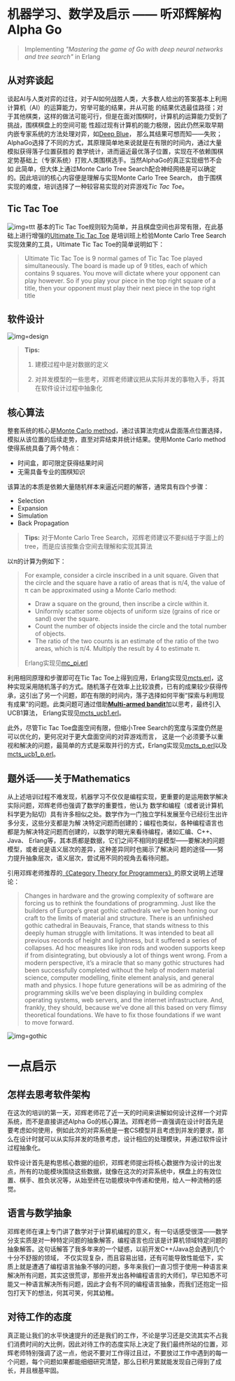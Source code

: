 # 机器学习、数学及启示 —— 听邓辉解构Alpha Go

>Implementing *"Mastering the game of Go with deep neural networks and tree search"* in Erlang

## 从对弈谈起

谈起AI与人类对弈的过往，对于AI如何战胜人类，大多数人给出的答案基本上利用计算机（AI）的运算能力，穷举可能的结果，并从可能
的结果优选最佳路径；对于其他棋类，这样的做法可能可行，但是在面对围棋时，计算机的运算能力受到了挑战，围棋棋盘上的空间可能
性超过现有计算机的能力极限，因此仍然采取早期内嵌专家系统的方法处理对弈，如[Deep Blue](https://en.wikipedia.org/wiki/Deep_Blue_(chess_computer))，
那么其结果可想而知——失败；AlphaGo选择了不同的方式，其原理简单地来说就是在有限的时间内，通过大量模拟获得落子位置获胜的
数学统计，进而逼近最优落子位置，实现在不依赖围棋定势基础上（专家系统）打败人类围棋选手。当然AlphaGo的真正实现细节不会如
此简单，但大体上通过Monte Carlo Tree Search配合神经网络是可以确定的。因此培训的核心内容便是理解与实现Monte Carlo Tree Search，
由于围棋实现的难度，培训选择了一种较容易实现的对弈游戏*Tic Tac Toe*。

## Tic Tac Toe

![img=ttt](http://www.craftsdirect.com/upload/project_images/tic-tac-toe-tile-board.jpg)
基本的Tic Tac Toe规则较为简单，并且棋盘空间也非常有限，在此基础上进行增强的[Ultimate Tic Tac Toe](http://bejofo.net/ttt)
是培训班上检验Monte Carlo Tree Search实现效果的工具，Ultimate Tic Tac Toe的简单说明如下：

>Ultimate Tic Tac Toe is 9 normal games of Tic Tac Toe played simultaneously. The board is made up of 9
>titles, each of which contains 9 squares. You move will dictate where your opponent can play however.
>So if you play your piece in the top right square of a title, then your opponent must play their next
>piece in the top right title

## 软件设计

![img=design](https://github.com/hxfirefox/alpha_in_erlang/blob/master/src/resources/alphaTTT%20design.png)

>**Tips:**
>
>1. 建模过程中是对数据的定义
>
>2. 对并发模型的一些思考，邓辉老师建议把从实际并发的事物入手，将其在软件设计过程中抽象化

## 核心算法

整套系统的核心是[Monte Carlo method](https://en.wikipedia.org/wiki/Monte_Carlo_method)，通过该算法完成从盘面落点位置选择，
模拟从该位置的后续走势，直至对弈结束并统计结果。使用Monte Carlo method使得系统具备了两个特点：
- 时间盒，即可限定获得结果时间
- 无需具备专业的围棋知识

该算法的本质是依赖大量随机样本来逼近问题的解答，通常具有四个步骤：
- Selection
- Expansion
- Simulation
- Back Propagation

>**Tips:** 对于Monte Carlo Tree Search，邓辉老师建议不要纠结于字面上的tree，而是应该按集合空间去理解和实现其算法

以π的计算为例如下：

>For example, consider a circle inscribed in a unit square. Given that the circle and the square have a
>ratio of areas that is π/4, the value of π can be approximated using a Monte Carlo method:
>
>- Draw a square on the ground, then inscribe a circle within it.
>- Uniformly scatter some objects of uniform size (grains of rice or sand) over the square.
>- Count the number of objects inside the circle and the total number of objects.
>- The ratio of the two counts is an estimate of the ratio of the two areas, which is π/4. Multiply the result by 4 to estimate π.
>
>Erlang实现见[mc_pi.erl](https://github.com/hxfirefox/alpha_in_erlang/src/mc_pi.erl)

利用相同原理和步骤即可在Tic Tac Toe上得到应用，Erlang实现见[mcts.erl](https://github.com/hxfirefox/alpha_in_erlang/blob/master/src/mcts.erl)，这种实现采用随机落子的方式。随机落子在效率上比较浪费，已有的成果较少获得传承，这引出了另一个问题，即在有限的时间内，落子选择如何平衡“探索与利用现有成果”的问题。此类问题可通过借助[**Multi-armed bandit**](https://en.wikipedia.org/wiki/Multi-armed_bandit)加以思考，最终引入UCB1算法，
Erlang实现见[mcts_ucb1.erl](https://github.com/hxfirefox/alpha_in_erlang/blob/master/src/mcts_ucb1.erl)。

此外，尽管Tic Tac Toe盘面空间有限，但缩小Tree Search的宽度与深度仍然是可以优化的，更何况对于更大盘面空间的对弈游戏而言，
这是一个必须要予以重视和解决的问题，最简单的方式是采取并行的方式，Erlang实现见[mcts_p.erl](https://github.com/hxfirefox/alpha_in_erlang/blob/master/src/mcts_p.erl)以及[mcts_ucb1_p.erl](https://github.com/hxfirefox/alpha_in_erlang/blob/master/src/mcts_ucb1_p.erl)。

## 题外话——关于Mathematics

从上述培训过程不难发现，机器学习不仅仅是编程实现，更重要的是运用数学解决实际问题，邓辉老师也强调了数学的重要性，他认为
数学和编程（或者说计算机科学更为贴切）具有许多相似之处。数学作为一门独立学科发展至今已经衍生出许多分支，这些分支都是为解
决特定问题而创建的；编程也类似，各种编程语言也都是为解决特定问题而创建的，以数学的眼光来看待编程，诸如汇编、C++、Java、
Erlang等，其本质都是数据，它们之间不相同的是模型——要解决的问题模型，或者说是语义层次的差异，这种差异同时也揭示了解决问
题的途径——努力提升抽象层次，语义层次，尝试用不同的视角去看待问题。

引用邓辉老师推荐的[《Category Theory for Programmers》](https://bartoszmilewski.com/2014/10/28/category-theory-for-programmers-the-preface/)的原文说明上述理论：

>Changes in hardware and the growing complexity of software are forcing us to rethink the foundations of programming. Just like the builders of Europe’s great gothic cathedrals we’ve been honing our craft to the limits of material and structure. There is an unfinished gothic cathedral in Beauvais, France, that stands witness to this deeply human struggle with limitations. It was intended to beat all previous records of height and lightness, but it suffered a series of collapses. Ad hoc measures like iron rods and wooden supports keep if from disintegrating, but obviously a lot of things went wrong. From a modern perspective, it’s a miracle that so many gothic structures had been successfully completed without the help of modern material science, computer modelling, finite element analysis, and general math and physics. I hope future generations will be as admiring of the programming skills we’ve been displaying in building complex operating systems, web servers, and the internet infrastructure. And, frankly, they should, because we’ve done all this based on very flimsy theoretical foundations. We have to fix those foundations if we want to move forward.

![img=gothic](https://bartoszmilewski.files.wordpress.com/2014/10/beauvais_interior_supports.jpg)

# 一点启示
## 怎样去思考软件架构
在这次的培训的第一天，邓辉老师花了近一天的时间来讲解如何设计这样一个对弈系统，而不是直接讲述Alpha Go的核心算法。邓辉老师一直强调在设计时首先是要考虑如何使用，例如此次的对弈系统是一套CS模型并且考虑到并发的要求，那么在设计时就可以从实际并发的场景考虑，设计相应的处理模块，并通过软件设计过程抽象化。

软件设计首先是构思核心数据的组织，邓辉老师提出将核心数据作为设计的出发点，所有的功能模块围绕这些数据，就像在这次的对弈系统中，棋盘上的有效位置、棋手、胜负状况等，从始至终在功能模块中传递和使用，给人一种流畅的感觉。

## 语言与数学抽象
邓辉老师在课上专门讲了数学对于计算机编程的意义，有一句话感受很深——数学分支实质是对一种特定问题的抽象解答，编程语言也应该是计算机领域特定问题的抽象解答。这句话解答了我多年来的一个疑惑，以前开发C++/Java总会遇到几个十分不舒服的领域， 不仅实现复杂，而且容易出错，还有可能导致性能低下，实质上就是遭遇了编程语言抽象不够的问题，多年来我们一直习惯于使用一种语言来解决所有问题，其实这很荒谬，那些开发出各种编程语言的大师们，早已知悉不可能又一种语言解决所有问题，因此才会有不同的编程语言抽象，而我们还抱定一招包打天下的想法，何其可笑，何其幼稚。

## 对待工作的态度
真正能让我们的水平快速提升的还是我们的工作，不论是学习还是交流其实不占我们消费时间的大比例，因此对待工作的态度实际上决定了我们最终所站的位置，邓辉老师特别强调了这一点，他说不要对工作得过且过，不要放过工作中遇到的每一个问题，每个问题如果都能细细研究清楚，那么日积月累就能发现自己得到了成长，并且根基牢固。
